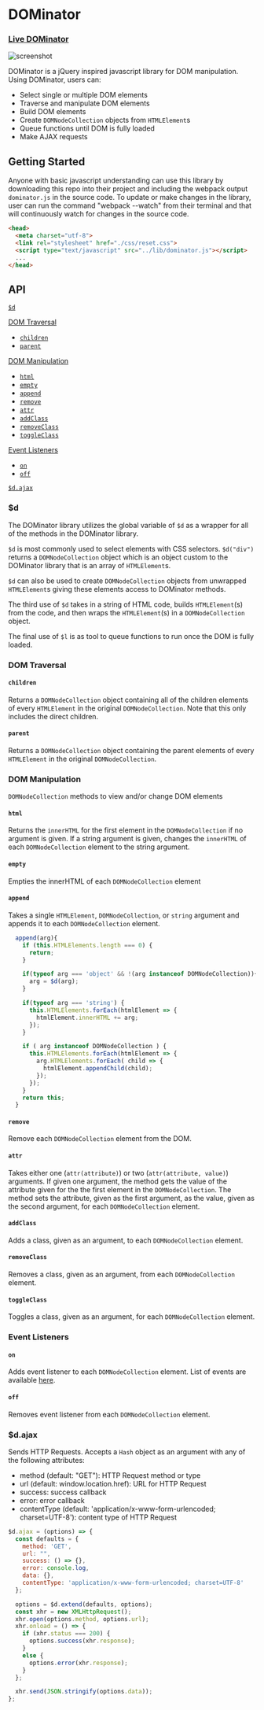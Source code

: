 # DOMinator
### [Live DOMinator](http://www.farshidzaman.tech/DOMinator/)
![screenshot](./assets/dominator.png)

DOMinator is a jQuery inspired javascript library for DOM manipulation. Using DOMinator, users can:
  * Select single or multiple DOM elements
  * Traverse and manipulate DOM elements
  * Build DOM elements
  * Create `DOMNodeCollection` objects from `HTMLElement`s
  * Queue functions until DOM is fully loaded
  * Make AJAX requests

## Getting Started

Anyone with basic javascript understanding can use this library by downloading this repo into their project and including the webpack output `dominator.js` in the source code. To update or make changes in the library, user can run the command "webpack --watch" from their terminal and that will continuously watch for changes in the source code.

```html
<head>
  <meta charset="utf-8">
  <link rel="stylesheet" href="./css/reset.css">
  <script type="text/javascript" src="../lib/dominator.js"></script>
  ...
</head>
```

## API

[`$d`](#l)  

[DOM Traversal](#dom-traversal)  
  * [`children`](#children)  
  * [`parent`](#parent)  

[DOM Manipulation](#dom-manipulation)  
  * [`html`](#html)  
  * [`empty`](#empty)  
  * [`append`](#append)  
  * [`remove`](#)  
  * [`attr`](#attr)  
  * [`addClass`](#addclass)  
  * [`removeClass`](#removeclass)  
  * [`toggleClass`](#toggleclass)  

[Event Listeners](#event-listeners)  
  * [`on`](#on)  
  * [`off`](#off)  

[`$d.ajax`](#lajax)  

### $d

The DOMinator library utilizes the global variable of `$d` as a wrapper for all of the methods in the DOMinator library.  

`$d` is most commonly used to select elements with CSS selectors.  `$d("div")` returns a `DOMNodeCollection` object which is an object custom to the DOMinator library that is an array of `HTMLElement`s.  

`$d` can also be used to create `DOMNodeCollection` objects from unwrapped `HTMLElement`s giving these elements access to DOMinator methods.  

The third use of `$d` takes in a string of HTML code, builds `HTMLElement`(s) from the code, and then wraps the `HTMLElement`(s) in a `DOMNodeCollection` object.

The final use of `$l` is as tool to queue functions to run once the DOM is fully loaded.


### DOM Traversal


#### `children`

Returns a `DOMNodeCollection` object containing all of the children elements of every `HTMLElement` in the original `DOMNodeCollection`.  Note that this only includes the direct children.

#### `parent`

Returns a `DOMNodeCollection` object containing the parent elements of every `HTMLElement` in the original `DOMNodeCollection`.  

### DOM Manipulation

`DOMNodeCollection` methods to view and/or change DOM elements

#### `html`

Returns the `innerHTML` for the first element in the `DOMNodeCollection` if no argument is given.  If a string argument is given, changes the `innerHTML` of each `DOMNodeCollection` element to the string argument.

#### `empty`

Empties the innerHTML of each `DOMNodeCollection` element

#### `append`

Takes a single `HTMLElement`, `DOMNodeCollection`, or `string` argument and appends it to each `DOMNodeCollection` element.

```javascript
  append(arg){
    if (this.HTMLElements.length === 0) {
      return;
    }

    if(typeof arg === 'object' && !(arg instanceof DOMNodeCollection)){
      arg = $d(arg);
    }

    if(typeof arg === 'string') {
      this.HTMLElements.forEach(htmlElement => {
        htmlElement.innerHTML += arg;
      });
    }

    if ( arg instanceof DOMNodeCollection ) {
      this.HTMLElements.forEach(htmlElement => {
        arg.HTMLElements.forEach( child => {
          htmlElement.appendChild(child);
        });
      });
    }
    return this;
  }
```

#### `remove`

Remove each `DOMNodeCollection` element from the DOM.

#### `attr`

Takes either one (`attr(attribute)`) or two (`attr(attribute, value)`) arguments.  If given one argument, the method gets the value of the attribute given for the the first element in the `DOMNodeCollection`.  The method sets the attribute, given as the first argument, as the value, given as the second argument, for each `DOMNodeCollection` element.

#### `addClass`

Adds a class, given as an argument, to each `DOMNodeCollection` element.

#### `removeClass`

Removes a class, given as an argument, from each `DOMNodeCollection` element.

#### `toggleClass`

Toggles a class, given as an argument, for each `DOMNodeCollection` element.

### Event Listeners


#### `on`

Adds event listener to each `DOMNodeCollection` element.  List of events are available [here](https://developer.mozilla.org/en-US/docs/Web/Events).

#### `off`

Removes event listener from each `DOMNodeCollection` element.

### $d.ajax

Sends HTTP Requests.  Accepts a `Hash` object as an argument with any of the following attributes:
  * method (default: "GET"): HTTP Request method or type
  * url (default: window.location.href): URL for HTTP Request
  * success: success callback
  * error: error callback
  * contentType (default: 'application/x-www-form-urlencoded; charset=UTF-8'): content type of HTTP Request

```javascript
$d.ajax = (options) => {
  const defaults = {
    method: 'GET',
    url: "",
    success: () => {},
    error: console.log,
    data: {},
    contentType: 'application/x-www-form-urlencoded; charset=UTF-8'
  };

  options = $d.extend(defaults, options);
  const xhr = new XMLHttpRequest();
  xhr.open(options.method, options.url);
  xhr.onload = () => {
    if (xhr.status === 200) {
      options.success(xhr.response);
    }
    else {
      options.error(xhr.response);
    }
  };

  xhr.send(JSON.stringify(options.data));
};
```
